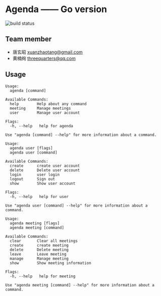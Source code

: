 # Agenda —— Go version
![build status](https://travis-ci.org/freakkid/agenda-go.svg?branch=master)

## Team member
- 唐玄昭 xuanzhaotang@gmail.com
- 黄楠绚  threequarters@qq.com

## Usage
```
Usage:
  agenda [command]

Available Commands:
  help        Help about any command
  meeting     Manage meetings
  user        Manage user account

Flags:
  -h, --help   help for agenda

Use "agenda [command] --help" for more information about a command.
```

```
Usage:
  agenda user [flags]
  agenda user [command]

Available Commands:
  create      create user account
  delete      Delete user account
  login       user login
  logout      Sign out
  show        Show user account

Flags:
  -h, --help   help for user

Use "agenda user [command] --help" for more information about a command.
```

```
Usage:
  agenda meeting [flags]
  agenda meeting [command]

Available Commands:
  clear       Clear all meetings
  create      create meeting
  delete      Delete meeting
  leave       Leave meeting
  manage      Manage meeting
  show        Show meeting information

Flags:
  -h, --help   help for meeting

Use "agenda meeting [command] --help" for more information about a command.
```